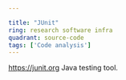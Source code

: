 ```yaml
---

title: "JUnit"
ring: research software infra
quadrant: source-code
tags: ['Code analysis']
---
```

https://junit.org
Java testing tool.
